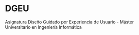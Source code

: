 # DGEU
Asignatura Diseño Guidado por Experiencia de Usuario - Máster Universitario en Ingeniería Informática
